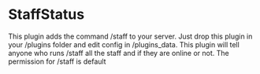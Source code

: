 # StaffStatus

This plugin adds the command /staff to your server. Just drop this plugin in your /plugins folder and edit config in /plugins_data. This plugin will tell anyone who runs /staff all the staff and if they are online or not. The permission for /staff is default 
